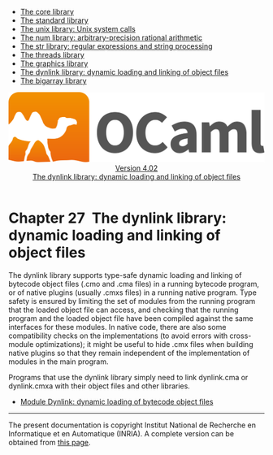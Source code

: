 <!-- ((! set title Manual !)) ((! set documentation !)) ((! set manual !)) ((! set nobreadcrumb !)) -->
<div class="manual content"><ul class="part_menu"><li><a href="core.html">The core library</a></li><li><a href="stdlib.html">The standard library</a></li><li><a href="libunix.html">The unix library: Unix system calls</a></li><li><a href="libnum.html">The num library: arbitrary-precision rational arithmetic</a></li><li><a href="libstr.html">The str library: regular expressions and string processing</a></li><li><a href="libthreads.html">The threads library</a></li><li><a href="libgraph.html">The graphics library</a></li><li class="active"><a href="libdynlink.html">The dynlink library: dynamic loading and linking of object files</a></li><li><a href="libbigarray.html">The bigarray library</a></li></ul><header><nav class="toc brand"><a class="brand" href="https://ocaml.org/"><img src="colour-logo-gray.svg" class="svg" alt="OCaml"></a></nav><nav class="toc"><div class="toc_version"><a href="/docs" id="version-select">Version 4.02</a></div><div class="toc_title"><a href="#">The dynlink library: dynamic loading and linking of object files</a></div></nav></header>




<h1 class="chapter" id="sec484"><span>Chapter 27</span>&nbsp;&nbsp;The dynlink library: dynamic loading and linking of object files</h1>
<p>The <span class="c007">dynlink</span> library supports type-safe dynamic loading and linking
of bytecode object files (<span class="c007">.cmo</span> and <span class="c007">.cma</span> files) in a running
bytecode program, or of native plugins (usually <span class="c007">.cmxs</span> files) in a
running native program. Type safety is ensured by limiting the set of
modules from the running program that the loaded object file can
access, and checking that the running program and the loaded object
file have been compiled against the same interfaces for these modules.
In native code, there are also some compatibility checks on the
implementations (to avoid errors with cross-module optimizations); it
might be useful to hide <span class="c007">.cmx</span> files when building native plugins so
that they remain independent of the implementation of modules in the
main program.</p><p>Programs that use the <span class="c007">dynlink</span> library simply need to link
<span class="c007">dynlink.cma</span> or <span class="c007">dynlink.cmxa</span> with their object files and other libraries. </p><ul class="ftoc2"><li class="li-links">
<a href="../../api/4.02/Dynlink.html">Module <span class="c007">Dynlink</span>: dynamic loading of bytecode object files</a>
</li></ul>
<hr>





<div class="copyright">The present documentation is copyright Institut National de Recherche en Informatique et en Automatique (INRIA). A complete version can be obtained from <a href="http://caml.inria.fr/pub/docs/manual-ocaml/">this page</a>.</div></div>